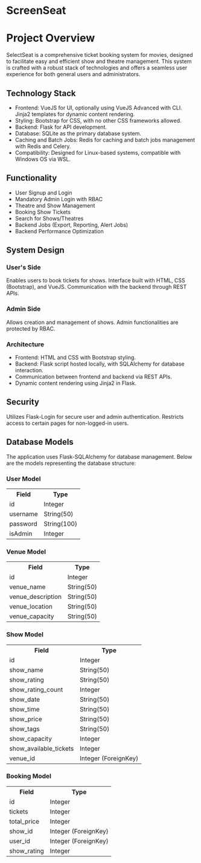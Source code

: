 # ScreenSeat

<h1>Project Overview</h1>
<p>SelectSeat is a comprehensive ticket booking system for movies, designed to facilitate easy and efficient show and theatre management. This system is crafted with a robust stack of technologies and offers a seamless user experience for both general users and administrators.</p>

<h2>Technology Stack</h2>
<ul>
    <li>Frontend: VueJS for UI, optionally using VueJS Advanced with CLI. Jinja2 templates for dynamic content rendering.</li>
    <li>Styling: Bootstrap for CSS, with no other CSS frameworks allowed.</li>
    <li>Backend: Flask for API development.</li>
    <li>Database: SQLite as the primary database system.</li>
    <li>Caching and Batch Jobs: Redis for caching and batch jobs management with Redis and Celery.</li>
    <li>Compatibility: Designed for Linux-based systems, compatible with Windows OS via WSL.</li>
</ul>

<h2>Functionality</h2>
<ul>
    <li>User Signup and Login</li>
    <li>Mandatory Admin Login with RBAC</li>
    <li>Theatre and Show Management</li>
    <li>Booking Show Tickets</li>
    <li>Search for Shows/Theatres</li>
    <li>Backend Jobs (Export, Reporting, Alert Jobs)</li>
    <li>Backend Performance Optimization</li>
</ul>

<h2>System Design</h2>
<h3>User's Side</h3>
<p>Enables users to book tickets for shows. Interface built with HTML, CSS (Bootstrap), and VueJS. Communication with the backend through REST APIs.</p>
<h3>Admin Side</h3>
<p>Allows creation and management of shows. Admin functionalities are protected by RBAC.</p>

<h3>Architecture</h3>
<ul>
    <li>Frontend: HTML and CSS with Bootstrap styling.</li>
    <li>Backend: Flask script hosted locally, with SQLAlchemy for database interaction.</li>
    <li>Communication between frontend and backend via REST APIs.</li>
    <li>Dynamic content rendering using Jinja2 in Flask.</li>
</ul>

<h2>Security</h2>
<p>Utilizes Flask-Login for secure user and admin authentication. Restricts access to certain pages for non-logged-in users.</p>

<h2>Database Models</h2>
<p>The application uses Flask-SQLAlchemy for database management. Below are the models representing the database structure:</p>

<h3>User Model</h3>
<table>
    <tr><th>Field</th><th>Type</th></tr>
    <tr><td>id</td><td>Integer</td></tr>
    <tr><td>username</td><td>String(50)</td></tr>
    <tr><td>password</td><td>String(100)</td></tr>
    <tr><td>isAdmin</td><td>Integer</td></tr>
</table>

<h3>Venue Model</h3>
<table>
    <tr><th>Field</th><th>Type</th></tr>
    <tr><td>id</td><td>Integer</td></tr>
    <tr><td>venue_name</td><td>String(50)</td></tr>
    <tr><td>venue_description</td><td>String(50)</td></tr>
    <tr><td>venue_location</td><td>String(50)</td></tr>
    <tr><td>venue_capacity</td><td>String(50)</td></tr>
</table>

<h3>Show Model</h3>
<table>
    <tr><th>Field</th><th>Type</th></tr>
    <tr><td>id</td><td>Integer</td></tr>
    <tr><td>show_name</td><td>String(50)</td></tr>
    <tr><td>show_rating</td><td>String(50)</td></tr>
    <tr><td>show_rating_count</td><td>Integer</td></tr>
    <tr><td>show_date</td><td>String(50)</td></tr>
    <tr><td>show_time</td><td>String(50)</td></tr>
    <tr><td>show_price</td><td>String(50)</td></tr>
    <tr><td>show_tags</td><td>String(50)</td></tr>
    <tr><td>show_capacity</td><td>Integer</td></tr>
    <tr><td>show_available_tickets</td><td>Integer</td></tr>
    <tr><td>venue_id</td><td>Integer (ForeignKey)</td></tr>
</table>

<h3>Booking Model</h3>
<table>
    <tr><th>Field</th><th>Type</th></tr>
    <tr><td>id</td><td>Integer</td></tr>
    <tr><td>tickets</td><td>Integer</td></tr>
    <tr><td>total_price</td><td>Integer</td></tr>
    <tr><td>show_id</td><td>Integer (ForeignKey)</td></tr>
    <tr><td>user_id</td><td>Integer (ForeignKey)</td></tr>
    <tr><td>show_rating</td><td>Integer</td></tr>
</table>
